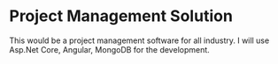 # Project Management Solution
This would be a project management software for all industry. I will use Asp.Net Core, Angular, MongoDB for the development.
